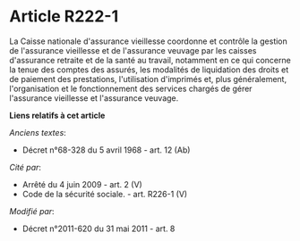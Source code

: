 # Article R222-1

La Caisse nationale d'assurance vieillesse coordonne et contrôle la gestion de l'assurance vieillesse et de l'assurance
veuvage par les caisses d'assurance retraite et de la santé au travail, notamment en ce qui concerne la tenue des comptes des
assurés, les modalités de liquidation des droits et de paiement des prestations, l'utilisation d'imprimés et, plus
généralement, l'organisation et le fonctionnement des services chargés de gérer l'assurance vieillesse et l'assurance
veuvage.

**Liens relatifs à cet article**

_Anciens textes_:

  - Décret n°68-328 du 5 avril 1968 - art. 12 (Ab)

_Cité par_:

  - Arrêté du 4 juin 2009 - art. 2 (V)
  - Code de la sécurité sociale. - art. R226-1 (V)

_Modifié par_:

  - Décret n°2011-620 du 31 mai 2011 - art. 8

